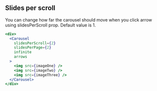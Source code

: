 ## Slides per scroll
You can change how far the carousel should move when you click arrow using slidesPerScroll prop. Default value is 1.
```jsx render
<div>
  <Carousel
    slidesPerScroll={2}
    slidesPerPage={2}
    infinite
    arrows
  >
    <img src={imageOne} />
    <img src={imageTwo} />
    <img src={imageThree} />
  </Carousel>
</div>
```
